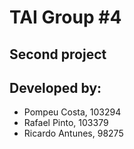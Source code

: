 # TAI Group #4
## Second project
## Developed by:
- Pompeu Costa, 103294
- Rafael Pinto, 103379
- Ricardo Antunes, 98275
